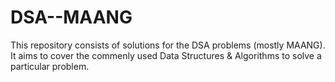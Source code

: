 # DSA--MAANG
This repository consists of solutions for the DSA problems (mostly MAANG). It aims to cover the commenly used Data Structures &amp; Algorithms to solve a particular problem.
